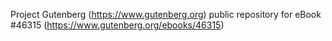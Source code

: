 Project Gutenberg (https://www.gutenberg.org) public repository for eBook #46315 (https://www.gutenberg.org/ebooks/46315)
